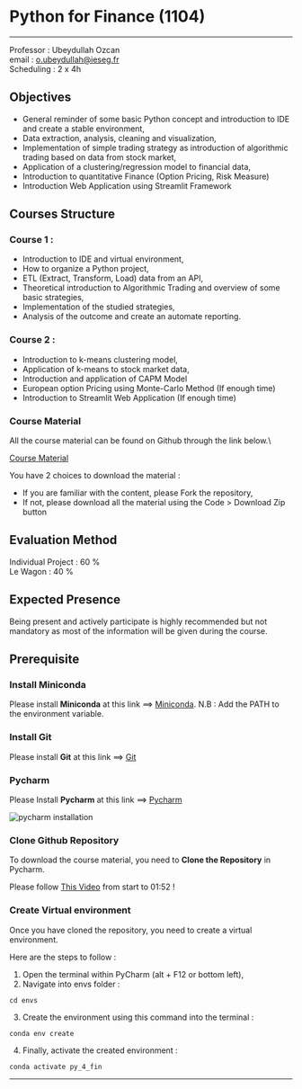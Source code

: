 # Python for Finance (1104)
---
Professor : Ubeydullah Ozcan\
email : o.ubeydullah@ieseg.fr\
Scheduling : 2 x 4h

## Objectives

* General reminder of some basic Python concept and introduction to IDE and create a stable environment,
* Data extraction, analysis, cleaning and visualization,
* Implementation of simple trading strategy as introduction of algorithmic trading based on data from stock market,
* Application of a clustering/regression model to financial data,
* Introduction to quantitative Finance (Option Pricing, Risk Measure)
* Introduction Web Application using Streamlit Framework

## Courses Structure


### Course 1 :
* Introduction to IDE and virtual environment,
* How to organize a Python project,
* ETL (Extract, Transform, Load) data from an API,
* Theoretical introduction to Algorithmic Trading and overview of some basic strategies,
* Implementation of the studied strategies,
* Analysis of the outcome and create an automate reporting.

### Course 2 :
* Introduction to k-means clustering model,
* Application of k-means to stock market data,
* Introduction and application of CAPM Model
* European option Pricing using Monte-Carlo Method (If enough time)
* Introduction to Streamlit Web Application (If enough time)

### Course Material
All the course material can be found on Github through the link below.\

[Course Material](https://github.com/UbeyOzcan/Py_for_Fin_IESEG)

You have 2 choices to download the material :
* If you are familiar with the content, please Fork the repository,
* If not, please download all the material using the Code > Download Zip button

## Evaluation Method

Individual Project : 60 %\
Le Wagon : 40 %

## Expected Presence

Being present and actively participate is highly recommended but not mandatory as most of the information will be given during the course.

## Prerequisite

### Install Miniconda

Please install **Miniconda** at this link ==> [Miniconda](https://docs.conda.io/projects/miniconda/en/latest/miniconda-install.html).
N.B : Add the PATH to the environment variable.

### Install Git

Please install **Git** at this link ==> [Git](https://git-scm.com/downloads)

### Pycharm

Please Install **Pycharm** at this link ==> [Pycharm](https://www.jetbrains.com/help/pycharm/installation-guide.html#standalone)

![pycharm installation](https://github.com/UbeyOzcan/Py_for_Fin_IESEG/assets/40140140/977ebf22-7f7d-4804-8fb6-e95c1ee02380)


### Clone Github Repository

To download the course material, you need to **Clone the Repository** in Pycharm.

Please follow [This Video](https://www.youtube.com/watch?v=cAnWazo5pFU&t=8s) from start to 01:52 !

### Create Virtual environment

Once you have cloned the repository, you need to create a virtual environment. 

Here are the steps to follow :

  1. Open the terminal within PyCharm (alt + F12 or bottom left),
  2. Navigate into envs folder :
  ```terminal
  cd envs
  ```
  3. Create the environment using this command into the terminal :
  ```terminal
  conda env create
  ```
  4. Finally, activate the created environment :
   ```terminal
  conda activate py_4_fin
  ```
---
